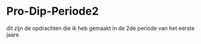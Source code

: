 # Pro-Dip-Periode2
dit zijn de opdrachten die ik heb gemaakt in de 2de periode van het eerste jaare
